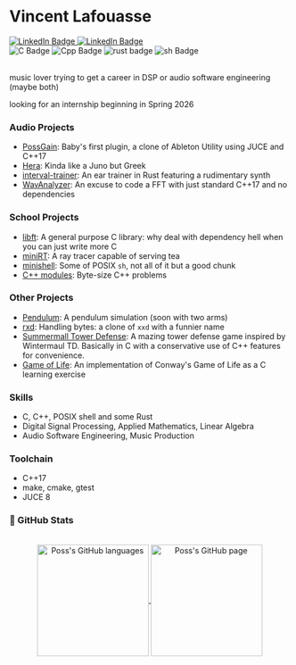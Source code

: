 # Vincent Lafouasse

<div id="social">
  <a href="https://www.linkedin.com/in/vincent-lafouasse/">
    <img src="https://img.shields.io/badge/LinkedIn-blue?style=flat&logo=linkedin&logoColor=white" alt="LinkedIn Badge"/>
  </a>
  <a href="https://github.com/vincent-lafouasse/MyResume/blob/main/cv_lafouasse.pdf">
    <img src="https://img.shields.io/badge/Resume-red?style=flat&logo=ReadMe&logoColor=white" alt="LinkedIn Badge"/>
  </a>
</div>

<div id="tech">
  <img src="https://img.shields.io/badge/C-555555?style=flat&logo=c&logoColor=white" alt="C Badge"/>
  <img src="https://img.shields.io/badge/C%2B%2B-F34B7E?style=flat&logo=c%2B%2B&logoColor=white" alt="Cpp Badge"/>
  <img src="https://img.shields.io/badge/Rust-DEA584?style=flat&logo=rust&logoColor=black" alt="rust badge"/>
  <img src="https://img.shields.io/badge/Bash-89E051?style=flat&logo=GNU%20Bash&logoColor=black" alt="sh Badge"/>
</div>

</br>

music lover trying to get a career in DSP or audio software engineering (maybe both)

looking for an internship beginning in Spring 2026

### Audio Projects
- [PossGain](https://github.com/vincent-lafouasse/PossGain): Baby's first plugin, a clone of Ableton Utility using JUCE and C++17
- [Hera](https://github.com/vincent-lafouasse/Hera): Kinda like a Juno but Greek
- [interval-trainer](https://github.com/vincent-lafouasse/interval-trainer): An ear trainer in Rust featuring a rudimentary synth
- [WavAnalyzer](https://github.com/vincent-lafouasse/WavAnalyzer): An excuse to code a FFT with just standard C++17 and no dependencies


### School Projects
- [libft](https://github.com/vincent-lafouasse/libft): A general purpose C library: why deal with dependency hell when you can just write more C
- [miniRT](https://github.com/vincent-lafouasse/miniRT): A ray tracer capable of serving tea
- [minishell](https://github.com/vincent-lafouasse/minishell): Some of POSIX `sh`, not all of it but a good chunk
- [C++ modules](https://github.com/vincent-lafouasse/cxx-modules): Byte-size C++ problems

### Other Projects
- [Pendulum](https://github.com/vincent-lafouasse/Pendulum): A pendulum simulation (soon with two arms)
- [rxd](https://github.com/vincent-lafouasse/rxd): Handling bytes: a clone of `xxd` with a funnier name
- [Summermall Tower Defense](https://github.com/vincent-lafouasse/Summermall-TD): A mazing tower defense game inspired by Wintermaul TD. Basically in C with a conservative use of C++ features for convenience.
- [Game of Life](https://github.com/vincent-lafouasse/Conway-Game-of-Life): An implementation of Conway's Game of Life as a C learning exercise


### Skills

- C, C++, POSIX shell and some Rust
- Digital Signal Processing, Applied Mathematics, Linear Algebra
- Audio Software Engineering, Music Production

### Toolchain

- C++17
- make, cmake, gtest
- JUCE 8


### 🔬 GitHub Stats
</br>
<div align="center"> 
   <a href="https://github.com/vincent-lafouasse" >
     <img align="center" src="https://github-readme-stats.vercel.app/api/top-langs/?username=vincent-lafouasse&langs_count=4&theme=github_dark&hide=html,css,lua,cmake,shell,makefile"" alt="Poss's GitHub languages" height="200"/>
   </a>

   <a href="https://github.com/vincent-lafouasse">
       <img align="center" src="https://github-readme-stats.vercel.app/api/?username=vincent-lafouasse&theme=github_dark&show_icons=true&include_all_commits=true" alt="Poss's GitHub page" height="200"/>
   </a>
</div>
